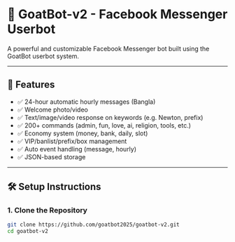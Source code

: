 # 🤖 GoatBot-v2 - Facebook Messenger Userbot

A powerful and customizable Facebook Messenger bot built using the GoatBot userbot system.

---

## 🚀 Features

- ✅ 24-hour automatic hourly messages (Bangla)
- ✅ Welcome photo/video
- ✅ Text/image/video response on keywords (e.g. Newton, prefix)
- ✅ 200+ commands (admin, fun, love, ai, religion, tools, etc.)
- ✅ Economy system (money, bank, daily, slot)
- ✅ VIP/banlist/prefix/box management
- ✅ Auto event handling (message, hourly)
- ✅ JSON-based storage

---

## 🛠️ Setup Instructions

### 1. Clone the Repository

```bash
git clone https://github.com/goatbot2025/goatbot-v2.git
cd goatbot-v2
